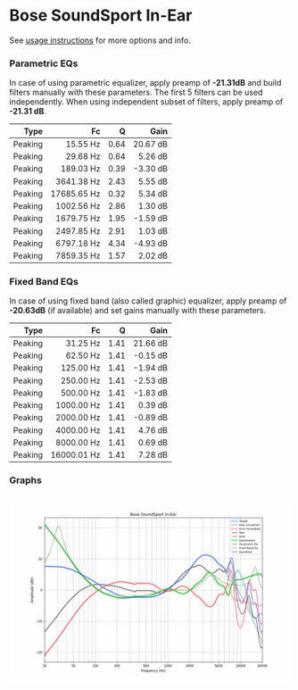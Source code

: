 # Bose SoundSport In-Ear
See [usage instructions](https://github.com/jaakkopasanen/AutoEq#usage) for more options and info.

### Parametric EQs
In case of using parametric equalizer, apply preamp of **-21.31dB** and build filters manually
with these parameters. The first 5 filters can be used independently.
When using independent subset of filters, apply preamp of **-21.31 dB**.

| Type    | Fc          |    Q | Gain     |
|--------:|------------:|-----:|---------:|
| Peaking | 15.55 Hz    | 0.64 | 20.67 dB |
| Peaking | 29.68 Hz    | 0.64 | 5.26 dB  |
| Peaking | 189.03 Hz   | 0.39 | -3.30 dB |
| Peaking | 3641.38 Hz  | 2.43 | 5.55 dB  |
| Peaking | 17685.65 Hz | 0.32 | 5.34 dB  |
| Peaking | 1002.56 Hz  | 2.86 | 1.30 dB  |
| Peaking | 1679.75 Hz  | 1.95 | -1.59 dB |
| Peaking | 2497.85 Hz  | 2.91 | 1.03 dB  |
| Peaking | 6797.18 Hz  | 4.34 | -4.93 dB |
| Peaking | 7859.35 Hz  | 1.57 | 2.02 dB  |

### Fixed Band EQs
In case of using fixed band (also called graphic) equalizer, apply preamp of **-20.63dB**
(if available) and set gains manually with these parameters.

| Type    | Fc          |    Q | Gain     |
|--------:|------------:|-----:|---------:|
| Peaking | 31.25 Hz    | 1.41 | 21.66 dB |
| Peaking | 62.50 Hz    | 1.41 | -0.15 dB |
| Peaking | 125.00 Hz   | 1.41 | -1.94 dB |
| Peaking | 250.00 Hz   | 1.41 | -2.53 dB |
| Peaking | 500.00 Hz   | 1.41 | -1.83 dB |
| Peaking | 1000.00 Hz  | 1.41 | 0.39 dB  |
| Peaking | 2000.00 Hz  | 1.41 | -0.89 dB |
| Peaking | 4000.00 Hz  | 1.41 | 4.76 dB  |
| Peaking | 8000.00 Hz  | 1.41 | 0.69 dB  |
| Peaking | 16000.01 Hz | 1.41 | 7.28 dB  |

### Graphs
![](./Bose%20SoundSport%20In-Ear.png)